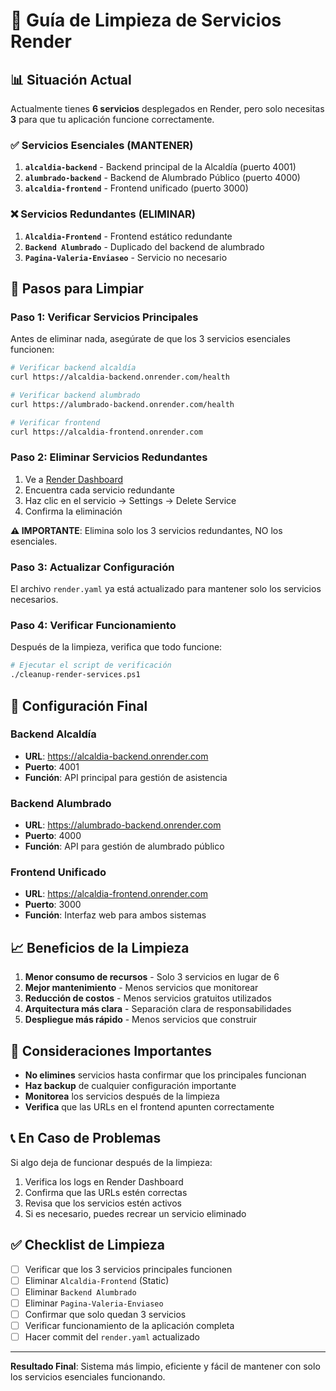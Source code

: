 # 🧹 Guía de Limpieza de Servicios Render

## 📊 Situación Actual
Actualmente tienes **6 servicios** desplegados en Render, pero solo necesitas **3** para que tu aplicación funcione correctamente.

### ✅ Servicios Esenciales (MANTENER)
1. **`alcaldia-backend`** - Backend principal de la Alcaldía (puerto 4001)
2. **`alumbrado-backend`** - Backend de Alumbrado Público (puerto 4000)
3. **`alcaldia-frontend`** - Frontend unificado (puerto 3000)

### ❌ Servicios Redundantes (ELIMINAR)
1. **`Alcaldia-Frontend`** - Frontend estático redundante
2. **`Backend Alumbrado`** - Duplicado del backend de alumbrado
3. **`Pagina-Valeria-Enviaseo`** - Servicio no necesario

## 🚀 Pasos para Limpiar

### Paso 1: Verificar Servicios Principales
Antes de eliminar nada, asegúrate de que los 3 servicios esenciales funcionen:

```bash
# Verificar backend alcaldía
curl https://alcaldia-backend.onrender.com/health

# Verificar backend alumbrado
curl https://alumbrado-backend.onrender.com/health

# Verificar frontend
curl https://alcaldia-frontend.onrender.com
```

### Paso 2: Eliminar Servicios Redundantes
1. Ve a [Render Dashboard](https://dashboard.render.com)
2. Encuentra cada servicio redundante
3. Haz clic en el servicio → Settings → Delete Service
4. Confirma la eliminación

**⚠️ IMPORTANTE**: Elimina solo los 3 servicios redundantes, NO los esenciales.

### Paso 3: Actualizar Configuración
El archivo `render.yaml` ya está actualizado para mantener solo los servicios necesarios.

### Paso 4: Verificar Funcionamiento
Después de la limpieza, verifica que todo funcione:

```bash
# Ejecutar el script de verificación
./cleanup-render-services.ps1
```

## 🔧 Configuración Final

### Backend Alcaldía
- **URL**: https://alcaldia-backend.onrender.com
- **Puerto**: 4001
- **Función**: API principal para gestión de asistencia

### Backend Alumbrado
- **URL**: https://alumbrado-backend.onrender.com
- **Puerto**: 4000
- **Función**: API para gestión de alumbrado público

### Frontend Unificado
- **URL**: https://alcaldia-frontend.onrender.com
- **Puerto**: 3000
- **Función**: Interfaz web para ambos sistemas

## 📈 Beneficios de la Limpieza

1. **Menor consumo de recursos** - Solo 3 servicios en lugar de 6
2. **Mejor mantenimiento** - Menos servicios que monitorear
3. **Reducción de costos** - Menos servicios gratuitos utilizados
4. **Arquitectura más clara** - Separación clara de responsabilidades
5. **Despliegue más rápido** - Menos servicios que construir

## 🚨 Consideraciones Importantes

- **No elimines** servicios hasta confirmar que los principales funcionan
- **Haz backup** de cualquier configuración importante
- **Monitorea** los servicios después de la limpieza
- **Verifica** que las URLs en el frontend apunten correctamente

## 📞 En Caso de Problemas

Si algo deja de funcionar después de la limpieza:

1. Verifica los logs en Render Dashboard
2. Confirma que las URLs estén correctas
3. Revisa que los servicios estén activos
4. Si es necesario, puedes recrear un servicio eliminado

## ✅ Checklist de Limpieza

- [ ] Verificar que los 3 servicios principales funcionen
- [ ] Eliminar `Alcaldia-Frontend` (Static)
- [ ] Eliminar `Backend Alumbrado`
- [ ] Eliminar `Pagina-Valeria-Enviaseo`
- [ ] Confirmar que solo quedan 3 servicios
- [ ] Verificar funcionamiento de la aplicación completa
- [ ] Hacer commit del `render.yaml` actualizado

---

**Resultado Final**: Sistema más limpio, eficiente y fácil de mantener con solo los servicios esenciales funcionando.
